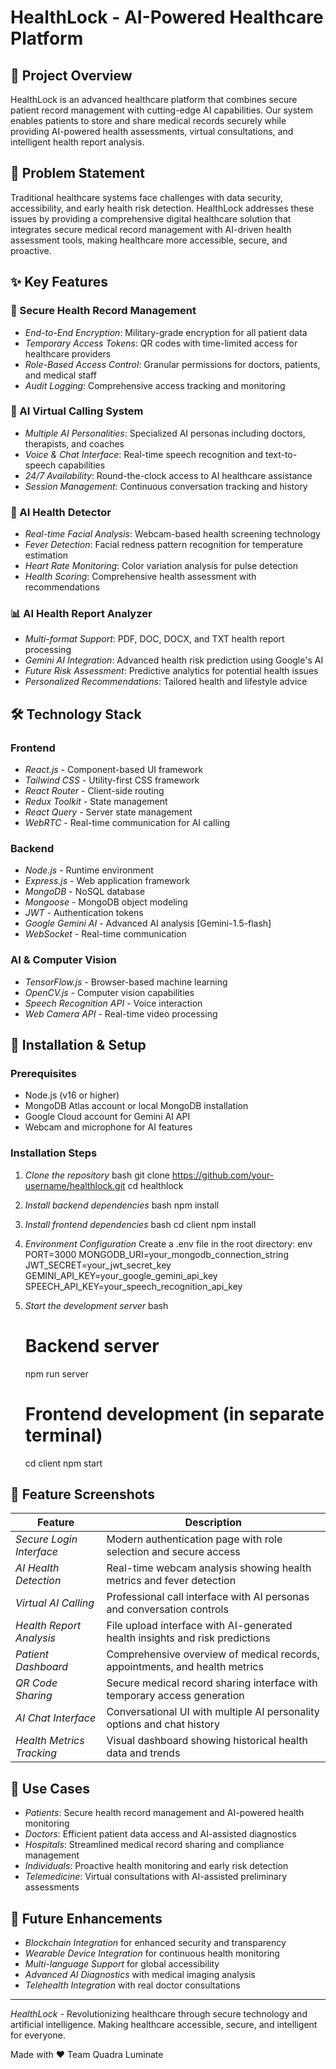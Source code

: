 # HealthLock - AI-Powered Healthcare Platform

## 📖 Project Overview

HealthLock is an advanced healthcare platform that combines secure patient record management with cutting-edge AI capabilities. Our system enables patients to store and share medical records securely while providing AI-powered health assessments, virtual consultations, and intelligent health report analysis.

## 🎯 Problem Statement

Traditional healthcare systems face challenges with data security, accessibility, and early health risk detection. HealthLock addresses these issues by providing a comprehensive digital healthcare solution that integrates secure medical record management with AI-driven health assessment tools, making healthcare more accessible, secure, and proactive.

## ✨ Key Features

### 🔐 Secure Health Record Management
- *End-to-End Encryption*: Military-grade encryption for all patient data
- *Temporary Access Tokens*: QR codes with time-limited access for healthcare providers
- *Role-Based Access Control*: Granular permissions for doctors, patients, and medical staff
- *Audit Logging*: Comprehensive access tracking and monitoring

### 🤖 AI Virtual Calling System
- *Multiple AI Personalities*: Specialized AI personas including doctors, therapists, and coaches
- *Voice & Chat Interface*: Real-time speech recognition and text-to-speech capabilities
- *24/7 Availability*: Round-the-clock access to AI healthcare assistance
- *Session Management*: Continuous conversation tracking and history

### 🏥 AI Health Detector
- *Real-time Facial Analysis*: Webcam-based health screening technology
- *Fever Detection*: Facial redness pattern recognition for temperature estimation
- *Heart Rate Monitoring*: Color variation analysis for pulse detection
- *Health Scoring*: Comprehensive health assessment with recommendations

### 📊 AI Health Report Analyzer
- *Multi-format Support*: PDF, DOC, DOCX, and TXT health report processing
- *Gemini AI Integration*: Advanced health risk prediction using Google's AI
- *Future Risk Assessment*: Predictive analytics for potential health issues
- *Personalized Recommendations*: Tailored health and lifestyle advice

## 🛠 Technology Stack

### Frontend
- *React.js* - Component-based UI framework
- *Tailwind CSS* - Utility-first CSS framework
- *React Router* - Client-side routing
- *Redux Toolkit* - State management
- *React Query* - Server state management
- *WebRTC* - Real-time communication for AI calling

### Backend
- *Node.js* - Runtime environment
- *Express.js* - Web application framework
- *MongoDB* - NoSQL database
- *Mongoose* - MongoDB object modeling
- *JWT* - Authentication tokens
- *Google Gemini AI* - Advanced AI analysis [Gemini-1.5-flash]
- *WebSocket* - Real-time communication

### AI & Computer Vision
- *TensorFlow.js* - Browser-based machine learning
- *OpenCV.js* - Computer vision capabilities
- *Speech Recognition API* - Voice interaction
- *Web Camera API* - Real-time video processing

## 🚀 Installation & Setup

### Prerequisites
- Node.js (v16 or higher)
- MongoDB Atlas account or local MongoDB installation
- Google Cloud account for Gemini AI API
- Webcam and microphone for AI features

### Installation Steps

1. *Clone the repository*
   bash
   git clone https://github.com/your-username/healthlock.git
   cd healthlock
   

2. *Install backend dependencies*
   bash
   npm install
   

3. *Install frontend dependencies*
   bash
   cd client
   npm install
   

4. *Environment Configuration*
   Create a .env file in the root directory:
   env
   PORT=3000
   MONGODB_URI=your_mongodb_connection_string
   JWT_SECRET=your_jwt_secret_key
   GEMINI_API_KEY=your_google_gemini_api_key
   SPEECH_API_KEY=your_speech_recognition_api_key
   

5. *Start the development server*
   bash
   # Backend server
   npm run server
   
   # Frontend development (in separate terminal)
   cd client
   npm start
   

## 📸 Feature Screenshots

| Feature | Description |
|---------|------------------------|
| *Secure Login Interface* | Modern authentication page with role selection and secure access |
| *AI Health Detection* | Real-time webcam analysis showing health metrics and fever detection |
| *Virtual AI Calling* | Professional call interface with AI personas and conversation controls |
| *Health Report Analysis* | File upload interface with AI-generated health insights and risk predictions |
| *Patient Dashboard* | Comprehensive overview of medical records, appointments, and health metrics |
| *QR Code Sharing* | Secure medical record sharing interface with temporary access generation |
| *AI Chat Interface* | Conversational UI with multiple AI personality options and chat history |
| *Health Metrics Tracking* | Visual dashboard showing historical health data and trends |

## 🎯 Use Cases

- *Patients*: Secure health record management and AI-powered health monitoring
- *Doctors*: Efficient patient data access and AI-assisted diagnostics
- *Hospitals*: Streamlined medical record sharing and compliance management
- *Individuals*: Proactive health monitoring and early risk detection
- *Telemedicine*: Virtual consultations with AI-assisted preliminary assessments

## 🔮 Future Enhancements

- *Blockchain Integration* for enhanced security and transparency
- *Wearable Device Integration* for continuous health monitoring
- *Multi-language Support* for global accessibility
- *Advanced AI Diagnostics* with medical imaging analysis
- *Telehealth Integration* with real doctor consultations



---

*HealthLock* - Revolutionizing healthcare through secure technology and artificial intelligence. Making healthcare accessible, secure, and intelligent for everyone.

Made with ❤️ Team Quadra Luminate